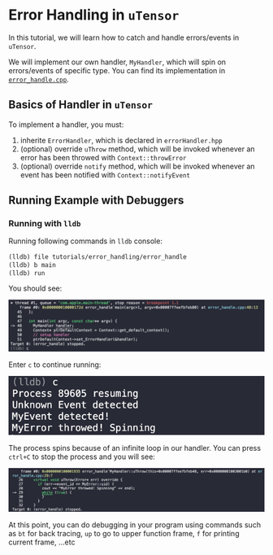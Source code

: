 # Error Handling in `uTensor`

In this tutorial, we will learn how to catch and handle errors/events in `uTensor`.

We will implement our own handler, `MyHandler`, which will spin on errors/events of specific type. You can find its implementation in [`error_handle.cpp`](erro_handle.cpp).

## Basics of Handler in `uTensor`

To implement a handler, you must:

1. inherite `ErrorHandler`, which is declared in `errorHandler.hpp`
2. (optional) override `uThrow` method, which will be invoked whenever an error has been throwed with `Context::throwError`
3. (optional) override `notify` method, which will be invoked whenever an event has been notified with `Context::notifyEvent`

## Running Example with Debuggers

### Running with `lldb`

Running following commands in `lldb` console:

```
(lldb) file tutorials/error_handling/error_handle
(lldb) b main
(lldb) run
```

You should see:

![lldb_0](images/lldb_0.png)

Enter `c` to continue running:

![lldb_1](images/lldb_1.png)

The process spins because of an infinite loop in our handler. You can press `ctrl+C` to stop the process and you will see:

![lldb_2](images/lldb_2.png)

At this point, you can do debugging in your program using commands such as `bt` for back tracing, `up` to go to upper function frame, `f` for printing current frame, ...etc 